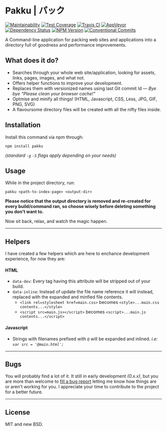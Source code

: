 Pakku | パック
===
[![Maintainability](https://api.codeclimate.com/v1/badges/ec254fc1d05ea5429333/maintainability)](https://codeclimate.com/github/zanona/pakku/maintainability)
[![Test Coverage](https://api.codeclimate.com/v1/badges/ec254fc1d05ea5429333/test_coverage)](https://codeclimate.com/github/zanona/pakku/test_coverage)
[![Travis CI](https://travis-ci.org/zanona/pakku.svg?branch=master)](https://travis-ci.org/zanona/pakku)
[![AppVeyor](https://ci.appveyor.com/api/projects/status/8fk1gpv6dpyypoho/branch/master?svg=true)](https://ci.appveyor.com/project/zanona/pakku/branch/master)
[![Dependency Status](https://dependencyci.com/github/zanona/pakku/badge)](https://dependencyci.com/github/zanona/pakku)
[![NPM Version](https://img.shields.io/npm/v/pakku.svg)](https://npmjs.com/package/pakku)
[![Conventional Commits](https://img.shields.io/badge/Conventional%20Commits-1.0.0-yellow.svg)](https://conventionalcommits.org)


A Command-line application for packing web sites and applications into a directory full of goodness and performance improvements.

## What does it do?
- Searches through your whole web site/application, looking for assets, links, pages, images, and what not.
- Offers helper functions to improve your development.
- Replaces them with versionized names using last Git commit Id — _Bye bye “Please clean your browser cache!”_
- Optmise and minify all things! (HTML, Javascript, CSS, Less, JPG, GIF, PNG, SVG)
- A flavoursome directory files will be created with all the nifty files inside.

## Installation
Install this command via npm through:

    npm install pakku

_(standard `-g` `-S` flags apply depending on your needs)_

## Usage

While in the project directory, run:

    pakku <path-to-index-page> <output-dir>

**Please notice that the output directory is removed and re-created for every build/command ran, so choose wisely before deleting something you don't want to.**

Now sit back, relax, and watch the magic happen.

---
## Helpers
I have created a few helpers which are here to enchance development experience, for now they are:

#### HTML
- `data-dev`: Every tag having this attribute will be stripped out of your build.
- `data-inline`: Instead of update the file name reference it will instead, replaced with the expanded and minfied file contents.
    - `<link rel=stylesheet href=main.css>` becomes `<style>...main.css contents...</style>`
    - `<script src=main.js></script>` becomes `<script>...main.js contents...</script>`

#### Javascript
- Strings with filenames prefixed with `@` will be expanded and inlined. _i.e: `var src = '@main.html';`_

---
## Bugs
You will probably find a lot of it. It still in early development _(0.x.x)_, but you are more than welcome to [fill a bug report](https://github.com/zanona/pakku/issues) letting me know how things are or aren't working for you. I appreciate your time to contribute to the project for a better future.

---
## License
MIT and new BSD.

